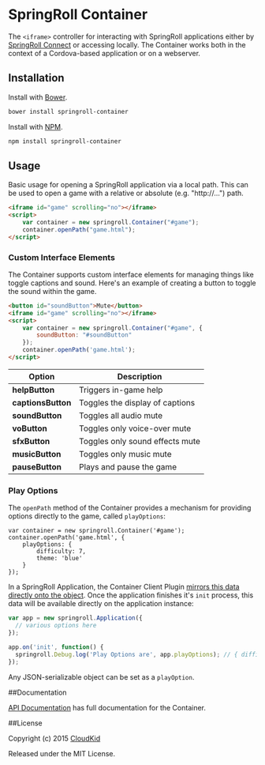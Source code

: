 # SpringRoll Container

The `<iframe>` controller for interacting with SpringRoll applications either by [SpringRoll Connect](https://github.com/SpringRoll/SpringRollConnect) or accessing locally. The Container works both in the context of a Cordova-based application or on a webserver.

## Installation

Install with [Bower](http://bower.io/).

```bash
bower install springroll-container
```

Install with [NPM](https://www.npmjs.com/).

```bash
npm install springroll-container
```

## Usage 

Basic usage for opening a SpringRoll application via a local path. This can be used to open a game with a relative or absolute (e.g. "http://...") path.

```html
<iframe id="game" scrolling="no"></iframe>
<script>
    var container = new springroll.Container("#game");
    container.openPath("game.html");
</script>
```

### Custom Interface Elements

The Container supports custom interface elements for managing things like toggle captions and sound. Here's an example of creating a button to toggle the sound within the game.

```html
<button id="soundButton">Mute</button>
<iframe id="game" scrolling="no"></iframe>
<script>
	var container = new springroll.Container("#game", {
	    soundButton: "#soundButton"
	});
	container.openPath('game.html');
</script>
```

| Option | Description |
|---|---|
| **helpButton** | Triggers in-game help |
| **captionsButton** | Toggles the display of captions |
| **soundButton** | Toggles all audio mute |
| **voButton** | Toggles only voice-over mute |
| **sfxButton** | Toggles only sound effects mute|
| **musicButton** | Toggles only music mute |
| **pauseButton** | Plays and pause the game |

### Play Options
The `openPath` method of the Container provides a mechanism for providing options directly to the game, called
`playOptions`:

```
var container = new springroll.Container('#game');
container.openPath('game.html', {
    playOptions: {
        difficulty: 7,
        theme: 'blue'
    }
});
```

In a SpringRoll Application, the Container Client Plugin [mirrors this data directly onto the object](https://github.com/SpringRoll/SpringRoll/blob/master/src/container-client/ContainerClientPlugin.js#L316).
Once the application finishes it's `init` process, this data will be available directly on the application instance:

```javascript
var app = new springroll.Application({
  // various options here
});

app.on('init', function() {
  springroll.Debug.log('Play Options are', app.playOptions); // { difficulty: 7, theme: 'blue' }
});
```

Any JSON-serializable object can be set as a `playOption`.

##Documentation

[API Documentation](http://springroll.github.io/SpringRollContainer/) has full documentation for the Container.

##License

Copyright (c) 2015 [CloudKid](http://github.com/cloudkidstudio)

Released under the MIT License.
